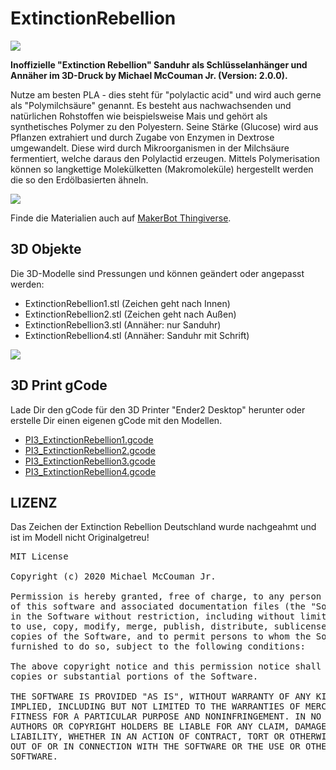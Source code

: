 # ExtinctionRebellion
<img src="https://raw.githubusercontent.com/McCouman/ExtinctionRebellion/master/er.png"/>

**Inoffizielle "Extinction Rebellion" Sanduhr als Schlüsselanhänger und Annäher im 3D-Druck by Michael McCouman Jr. (Version: 2.0.0).**

Nutze am besten PLA - dies steht für "polylactic acid" und wird auch gerne als "Polymilchsäure" genannt. Es besteht aus nachwachsenden und natürlichen Rohstoffen wie beispielsweise Mais und gehört als synthetisches Polymer zu den Polyestern. Seine Stärke (Glucose) wird aus Pflanzen extrahiert und durch Zugabe von Enzymen in Dextrose umgewandelt. Diese wird durch Mikroorganismen in der Milchsäure fermentiert, welche daraus den Polylactid erzeugen. Mittels Polymerisation können so langkettige Molekülketten (Makromoleküle) hergestellt werden die so den Erdölbasierten ähneln.

<img src="https://raw.githubusercontent.com/McCouman/ExtinctionRebellion/master/DruckER.jpg"/>

Finde die Materialien auch auf [MakerBot Thingiverse](https://www.thingiverse.com/thing:4696877/files).

## 3D Objekte

Die 3D-Modelle sind Pressungen und können geändert oder angepasst werden:
- ExtinctionRebellion1.stl (Zeichen geht nach Innen)
- ExtinctionRebellion2.stl (Zeichen geht nach Außen)
- ExtinctionRebellion3.stl (Annäher: nur Sanduhr)
- ExtinctionRebellion4.stl (Annäher: Sanduhr mit Schrift)

<img src="https://raw.githubusercontent.com/McCouman/ExtinctionRebellion/master/ScreenshotV2.png"/>

## 3D Print gCode

Lade Dir den gCode für den 3D Printer "Ender2 Desktop" herunter oder erstelle Dir einen eigenen gCode mit den Modellen.
- <a href="https://github.com/McCouman/ExtinctionRebellion/raw/master/PI3_ExtinctionRebellion1.gcode">PI3_ExtinctionRebellion1.gcode</a>
- <a href="https://github.com/McCouman/ExtinctionRebellion/raw/master/PI3_ExtinctionRebellion2.gcode">PI3_ExtinctionRebellion2.gcode</a>
- <a href="https://github.com/McCouman/ExtinctionRebellion/raw/master/PI3_ExtinctionRebellion3.gcode">PI3_ExtinctionRebellion3.gcode</a>
- <a href="https://github.com/McCouman/ExtinctionRebellion/raw/master/PI3_ExtinctionRebellion4.gcode">PI3_ExtinctionRebellion4.gcode</a>

## LIZENZ

Das Zeichen der Extinction Rebellion Deutschland wurde nachgeahmt und ist im Modell nicht Originalgetreu!
<pre>
MIT License

Copyright (c) 2020 Michael McCouman Jr.

Permission is hereby granted, free of charge, to any person obtaining a copy
of this software and associated documentation files (the "Software"), to deal
in the Software without restriction, including without limitation the rights
to use, copy, modify, merge, publish, distribute, sublicense, and/or sell
copies of the Software, and to permit persons to whom the Software is
furnished to do so, subject to the following conditions:

The above copyright notice and this permission notice shall be included in all
copies or substantial portions of the Software.

THE SOFTWARE IS PROVIDED "AS IS", WITHOUT WARRANTY OF ANY KIND, EXPRESS OR
IMPLIED, INCLUDING BUT NOT LIMITED TO THE WARRANTIES OF MERCHANTABILITY,
FITNESS FOR A PARTICULAR PURPOSE AND NONINFRINGEMENT. IN NO EVENT SHALL THE
AUTHORS OR COPYRIGHT HOLDERS BE LIABLE FOR ANY CLAIM, DAMAGES OR OTHER
LIABILITY, WHETHER IN AN ACTION OF CONTRACT, TORT OR OTHERWISE, ARISING FROM,
OUT OF OR IN CONNECTION WITH THE SOFTWARE OR THE USE OR OTHER DEALINGS IN THE
SOFTWARE.
</pre>
